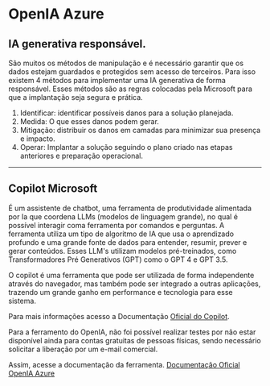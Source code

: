 # OpenIA Azure

## IA generativa responsável.

São muitos os métodos de manipulação e é necessário garantir que os dados estejam guardados e protegidos sem acesso de terceiros. 
Para isso existem 4 métodos para implementar uma IA generativa de forma responsável. Esses métodos são as regras colocadas pela Microsoft para que a implantação seja segura e prática. 

1) Identificar: identificar possíveis danos para a solução planejada. 
2) Medida: O que esses danos podem gerar. 
3) Mitigação: distribuir os danos em camadas para minimizar sua presença e impacto. 
4) Operar: Implantar a solução seguindo o plano criado nas etapas anteriores e preparação operacional. 

---

## Copilot Microsoft 

É um assistente de chatbot, uma ferramenta de produtividade alimentada por Ia que coordena LLMs (modelos de linguagem grande), no qual é possível interagir coma ferramenta por comandos e perguntas. A ferramenta utiliza um tipo de algoritmo de IA que usa o aprendizado profundo e uma grande fonte de dados para entender, resumir, prever e gerar conteúdos. 
Esses LLM's utilizam modelos pré-treinados, como Transformadores Pré Generativos (GPT) como o GPT 4 e GPT 3.5. 

O copilot é uma ferramenta que pode ser utilizada de forma independente através do navegador, mas também pode ser integrado a outras aplicações, trazendo um grande ganho em performance e tecnologia para esse sistema. 

Para mais informações acesso a Documentação [Oficial do Copilot](https://microsoftlearning.github.io/mslearn-ai-fundamentals/Instructions/Labs/12-generative-ai.html).

Para a ferramento do OpenIA, não foi possível realizar testes por não estar disponível ainda para contas gratuitas de pessoas físicas, sendo necessário solicitar a liberação por um e-mail comercial. 

Assim, acesse a documentação da ferramenta. [Documentação Oficial OpenIA Azure](https://microsoftlearning.github.io/mslearn-ai-fundamentals/Instructions/Labs/13-azure-openai.html)
